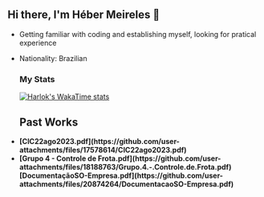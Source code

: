 
## Hi there, I'm Héber Meireles 👋


- Getting familiar with coding and establishing myself, looking for pratical experience
- Nationality: Brazilian 
    


    
    ### My Stats
    [![Harlok's WakaTime stats](https://github-readme-stats.vercel.app/api/wakatime?username=Martins05&theme=dark&layout=compact&langs_count=5)](https://github.com/Martins-readme-stats)
    
   
    </div>

    ## Past Works
    <li>
      <b>[CIC22ago2023.pdf](https://github.com/user-attachments/files/17578614/CIC22ago2023.pdf)</b>
    </li>
    <li>
      <b>[Grupo 4 - Controle de Frota.pdf](https://github.com/user-attachments/files/18188763/Grupo.4.-.Controle.de.Frota.pdf)</b>
    </li>
      <b>[DocumentaçãoSO-Empresa.pdf](https://github.com/user-attachments/files/20874264/DocumentacaoSO-Empresa.pdf)</b>
<br>

